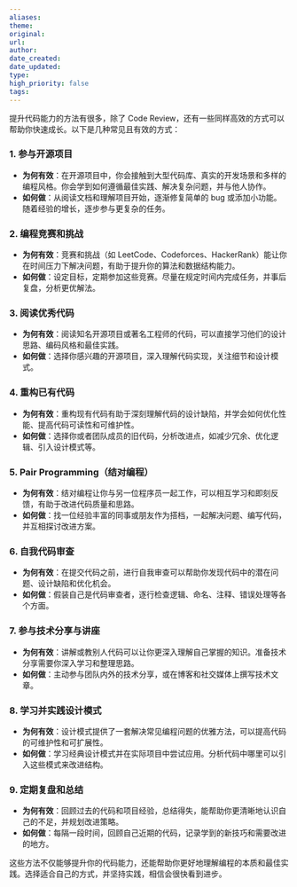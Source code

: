```yaml
---
aliases: 
theme: 
original: 
url: 
author: 
date_created: 
date_updated: 
type: 
high_priority: false
tags:
---
```

提升代码能力的方法有很多，除了 Code Review，还有一些同样高效的方式可以帮助你快速成长。以下是几种常见且有效的方式：

### 1. **参与开源项目**
   - **为何有效**：在开源项目中，你会接触到大型代码库、真实的开发场景和多样的编程风格。你会学到如何遵循最佳实践、解决复杂问题，并与他人协作。
   - **如何做**：从阅读文档和理解项目开始，逐渐修复简单的 bug 或添加小功能。随着经验的增长，逐步参与更复杂的任务。

### 2. **编程竞赛和挑战**
   - **为何有效**：竞赛和挑战（如 LeetCode、Codeforces、HackerRank）能让你在时间压力下解决问题，有助于提升你的算法和数据结构能力。
   - **如何做**：设定目标，定期参加这些竞赛。尽量在规定时间内完成任务，并事后复盘，分析更优解法。

### 3. **阅读优秀代码**
   - **为何有效**：阅读知名开源项目或著名工程师的代码，可以直接学习他们的设计思路、编码风格和最佳实践。
   - **如何做**：选择你感兴趣的开源项目，深入理解代码实现，关注细节和设计模式。

### 4. **重构已有代码**
   - **为何有效**：重构现有代码有助于深刻理解代码的设计缺陷，并学会如何优化性能、提高代码可读性和可维护性。
   - **如何做**：选择你或者团队成员的旧代码，分析改进点，如减少冗余、优化逻辑、引入设计模式等。

### 5. **Pair Programming（结对编程）**
   - **为何有效**：结对编程让你与另一位程序员一起工作，可以相互学习和即刻反馈，有助于改进代码质量和思路。
   - **如何做**：找一位经验丰富的同事或朋友作为搭档，一起解决问题、编写代码，并互相探讨改进方案。

### 6. **自我代码审查**
   - **为何有效**：在提交代码之前，进行自我审查可以帮助你发现代码中的潜在问题、设计缺陷和优化机会。
   - **如何做**：假装自己是代码审查者，逐行检查逻辑、命名、注释、错误处理等各个方面。

### 7. **参与技术分享与讲座**
   - **为何有效**：讲解或教别人代码可以让你更深入理解自己掌握的知识。准备技术分享需要你深入学习和整理思路。
   - **如何做**：主动参与团队内外的技术分享，或在博客和社交媒体上撰写技术文章。

### 8. **学习并实践设计模式**
   - **为何有效**：设计模式提供了一套解决常见编程问题的优雅方法，可以提高代码的可维护性和可扩展性。
   - **如何做**：学习经典设计模式并在实际项目中尝试应用。分析代码中哪里可以引入这些模式来改进结构。

### 9. **定期复盘和总结**
   - **为何有效**：回顾过去的代码和项目经验，总结得失，能帮助你更清晰地认识自己的不足，并规划改进策略。
   - **如何做**：每隔一段时间，回顾自己近期的代码，记录学到的新技巧和需要改进的地方。

这些方法不仅能够提升你的代码能力，还能帮助你更好地理解编程的本质和最佳实践。选择适合自己的方式，并坚持实践，相信会很快看到进步。